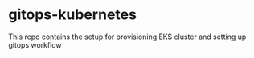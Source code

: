# gitops-kubernetes
This repo contains the setup for provisioning EKS cluster and setting up gitops workflow
